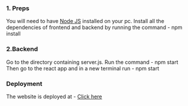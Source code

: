 


### 1. Preps
You will need to have <a href="https://nodejs.org/">Node JS</a> installed on your pc. 
Install all the dependencies of frontend and backend by running the command - npm install

### 2.Backend
Go to the directory containing server.js. Run the command - npm start  
Then go to the react app and in a new terminal run - npm start

### Deployment
The website is deployed at - <a href = "https://redluigi1.github.io/cseatemp/">Click here</a>


